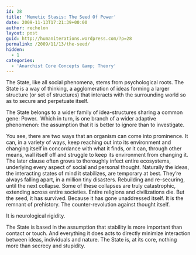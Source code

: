 ```yaml
---
id: 28
title: 'Memetic Stasis: The Seed Of Power'
date: 2009-11-13T17:21:39+00:00
author: rechelon
layout: post
guid: http://humaniterations.wordpress.com/?p=28
permalink: /2009/11/13/the-seed/
hidden:
  - 1
categories:
  - 'Anarchist Core Concepts &amp; Theory'
---
```

The State, like all social phenomena, stems from psychological roots. The State is a way of thinking, a agglomeration of ideas forming a larger structure (or set of structures) that interacts with the surrounding world so as to secure and perpetuate itself.

The State belongs to a wider family of idea-structures sharing a common gene: Power.  Which in turn, is one branch of a wider adaptive phenomenon: the assumption that it is better to ignore than to investigate.

You see, there are two ways that an organism can come into prominence. It can, in a variety of ways, keep reaching out into its environment and changing itself in concordance with what it finds, or it can, through other means, wall itself off and struggle to keep its environment from changing it. The later clause often grows to thoroughly infect entire ecosystems, underlying every aspect of social and personal thought. Naturally the ideas, the interacting states of mind it stabilizes, are temporary at best. They&#8217;re always falling apart, in a million tiny disasters. Rebuilding and re-securing, until the next collapse. Some of these collapses are truly catastrophic, extending across entire societies. Entire religions and civilizations die. But the seed, it has survived. Because it has gone unaddressed itself. It is the remnant of prehistory. The counter-revolution against thought itself.

It is neurological rigidity.

The State is based in the assumption that stability is more important than contact or touch. And everything it does acts to directly minimize interaction between ideas, individuals and nature. The State is, at its core, nothing more than secrecy and stupidity.